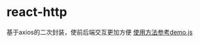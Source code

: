 # react-http
基于axios的二次封装，使前后端交互更加方便
[使用方法参考demo.js](https://github.com/25juan/react-http/blob/master/demo.js)

